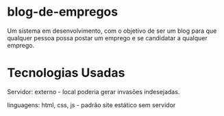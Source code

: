 # blog-de-empregos
Um sistema em desenvolvimento, com o objetivo de ser um blog para que qualquer pessoa possa postar um emprego e se candidatar a qualquer emprego.

# Tecnologias Usadas
Servidor: externo - local poderia gerar invasões indesejadas.

linguagens: html, css, js - padrão site estático sem servidor 
